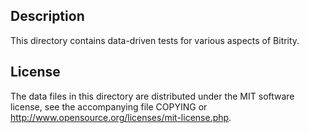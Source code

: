 Description
------------

This directory contains data-driven tests for various aspects of Bitrity.

License
--------

The data files in this directory are distributed under the MIT software
license, see the accompanying file COPYING or
http://www.opensource.org/licenses/mit-license.php.

